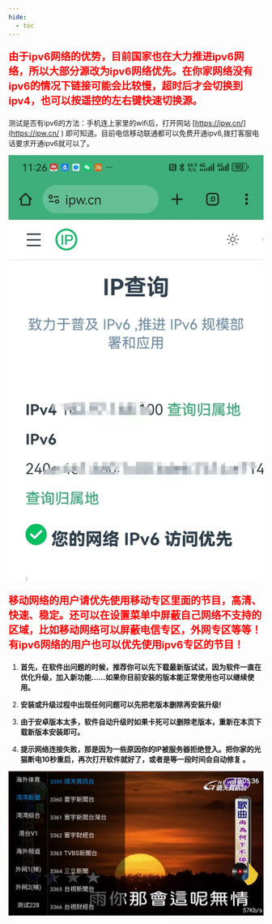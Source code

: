 ```yaml
---
hide:
  - toc
---
```


<p style="color:red; font-size:20px; font-weight:bold;">
由于ipv6网络的优势，目前国家也在大力推进ipv6网络，所以大部分源改为ipv6网络优先。在你家网络没有ipv6的情况下链接可能会比较慢，超时后才会切换到ipv4，也可以按遥控的左右键快速切换源。
</p>

测试是否有ipv6的方法：手机连上家里的wifi后，打开网站 [https://ipw.cn/](https://ipw.cn/ ) 即可知道。目前电信移动联通都可以免费开通ipv6,拨打客服电话要求开通ipv6就可以了。

![29d36fcab76356d75a79773abea4abe](assets/29d36fcab76356d75a79773abea4abe.webp)

<p style="color:red; font-size:20px; font-weight:bold;">
移动网络的用户请优先使用移动专区里面的节目，高清、快速、稳定。还可以在设置菜单中屏蔽自己网络不支持的区域，比如移动网络可以屏蔽电信专区，外网专区等等！
有ipv6网络的用户也可以优先使用ipv6专区的节目！
</p>

1. **首先，在软件出问题的时候，推荐你可以先下载最新版试试，因为软件一直在优化升级，加入新功能……如果你目前安装的版本能正常使用也可以继续使用。**

2. **安装或升级过程中出现任何问题可以先把老版本删除再安装升级!**

3. **由于安卓版本太多，软件自动升级时如果卡死可以删除老版本，重新在本页下载新版本安装即可。**

4. **提示网络连接失败，那是因为一些原因你的IP被服务器拒绝登入。把你家的光猫断电10秒重启，再次打开软件就好了，或者是等一段时间会自动修复 。**

   

![image-20240826100545141](assets/image-20240826100545141.webp)

